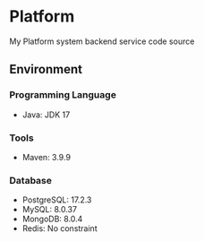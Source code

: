 # Platform

My Platform system backend service code source

## Environment

### Programming Language
- Java: JDK 17

### Tools
- Maven: 3.9.9

### Database

- PostgreSQL: 17.2.3
- MySQL: 8.0.37
- MongoDB: 8.0.4
- Redis: No constraint
